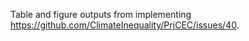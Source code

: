 Table and figure outputs from implementing <https://github.com/ClimateInequality/PrjCEC/issues/40>.
